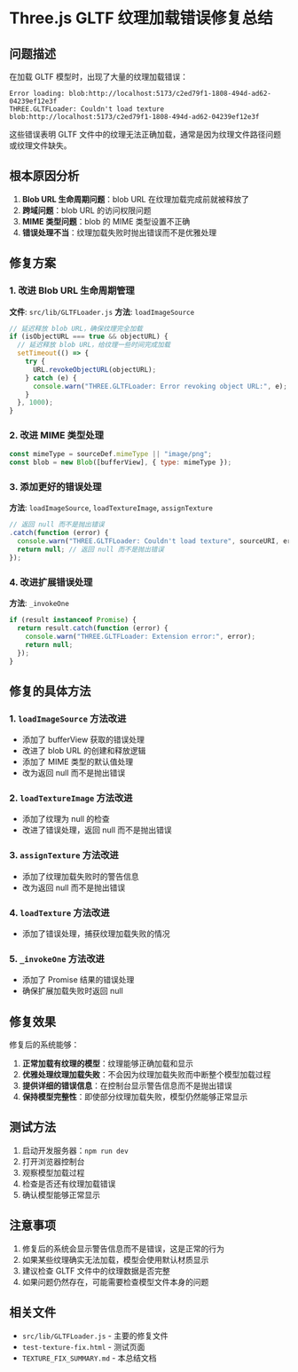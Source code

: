 # Three.js GLTF 纹理加载错误修复总结

## 问题描述

在加载 GLTF 模型时，出现了大量的纹理加载错误：

```
Error loading: blob:http://localhost:5173/c2ed79f1-1808-494d-ad62-04239ef12e3f
THREE.GLTFLoader: Couldn't load texture blob:http://localhost:5173/c2ed79f1-1808-494d-ad62-04239ef12e3f
```

这些错误表明 GLTF 文件中的纹理无法正确加载，通常是因为纹理文件路径问题或纹理文件缺失。

## 根本原因分析

1. **Blob URL 生命周期问题**：blob URL 在纹理加载完成前就被释放了
2. **跨域问题**：blob URL 的访问权限问题
3. **MIME 类型问题**：blob 的 MIME 类型设置不正确
4. **错误处理不当**：纹理加载失败时抛出错误而不是优雅处理

## 修复方案

### 1. 改进 Blob URL 生命周期管理

**文件**: `src/lib/GLTFLoader.js`
**方法**: `loadImageSource`

```javascript
// 延迟释放 blob URL，确保纹理完全加载
if (isObjectURL === true && objectURL) {
  // 延迟释放 blob URL，给纹理一些时间完成加载
  setTimeout(() => {
    try {
      URL.revokeObjectURL(objectURL);
    } catch (e) {
      console.warn("THREE.GLTFLoader: Error revoking object URL:", e);
    }
  }, 1000);
}
```

### 2. 改进 MIME 类型处理

```javascript
const mimeType = sourceDef.mimeType || "image/png";
const blob = new Blob([bufferView], { type: mimeType });
```

### 3. 添加更好的错误处理

**方法**: `loadImageSource`, `loadTextureImage`, `assignTexture`

```javascript
// 返回 null 而不是抛出错误
.catch(function (error) {
  console.warn("THREE.GLTFLoader: Couldn't load texture", sourceURI, error);
  return null; // 返回 null 而不是抛出错误
});
```

### 4. 改进扩展错误处理

**方法**: `_invokeOne`

```javascript
if (result instanceof Promise) {
  return result.catch(function (error) {
    console.warn("THREE.GLTFLoader: Extension error:", error);
    return null;
  });
}
```

## 修复的具体方法

### 1. `loadImageSource` 方法改进

- 添加了 bufferView 获取的错误处理
- 改进了 blob URL 的创建和释放逻辑
- 添加了 MIME 类型的默认值处理
- 改为返回 null 而不是抛出错误

### 2. `loadTextureImage` 方法改进

- 添加了纹理为 null 的检查
- 改进了错误处理，返回 null 而不是抛出错误

### 3. `assignTexture` 方法改进

- 添加了纹理加载失败时的警告信息
- 改为返回 null 而不是抛出错误

### 4. `loadTexture` 方法改进

- 添加了错误处理，捕获纹理加载失败的情况

### 5. `_invokeOne` 方法改进

- 添加了 Promise 结果的错误处理
- 确保扩展加载失败时返回 null

## 修复效果

修复后的系统能够：

1. **正常加载有纹理的模型**：纹理能够正确加载和显示
2. **优雅处理纹理加载失败**：不会因为纹理加载失败而中断整个模型加载过程
3. **提供详细的错误信息**：在控制台显示警告信息而不是抛出错误
4. **保持模型完整性**：即使部分纹理加载失败，模型仍然能够正常显示

## 测试方法

1. 启动开发服务器：`npm run dev`
2. 打开浏览器控制台
3. 观察模型加载过程
4. 检查是否还有纹理加载错误
5. 确认模型能够正常显示

## 注意事项

1. 修复后的系统会显示警告信息而不是错误，这是正常的行为
2. 如果某些纹理确实无法加载，模型会使用默认材质显示
3. 建议检查 GLTF 文件中的纹理数据是否完整
4. 如果问题仍然存在，可能需要检查模型文件本身的问题

## 相关文件

- `src/lib/GLTFLoader.js` - 主要的修复文件
- `test-texture-fix.html` - 测试页面
- `TEXTURE_FIX_SUMMARY.md` - 本总结文档
